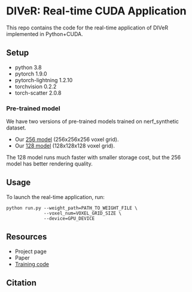 # DIVeR: Real-time CUDA Application
This repo contains the code for the real-time application of DIVeR implemented in Python+CUDA.

## Setup

- python 3.8
- pytorch 1.9.0
- pytorch-lightning 1.2.10
- torchvision 0.2.2
- torch-scatter 2.0.8

### Pre-trained model

We have two versions of pre-trained models trained on nerf_synthetic dataset. 

- Our [256 model](https://drive.google.com/file/d/1dEpMamHreZVtKV9BZA9uGFUJKQbBdJFq/view?usp=sharing) (256x256x256 voxel grid).
- Our [128 model](https://drive.google.com/file/d/11p0XdSNQrp_9HDbvQZaS7s9LZDi_v3QH/view?usp=sharing) (128x128x128 voxel grid).

The 128 model runs much faster with smaller storage cost, but the 256 model has better rendering quality.

## Usage

To launch the real-time application, run:

```shell
python run.py --weight_path=PATH_TO_WEIGHT_FILE \
			  --voxel_num=VOXEL_GRID_SIZE \
			  --device=GPU_DEVICE
```

 ## Resources

- Project page
- Paper
- [Training code](https://github.com/lwwu2/diver)

## Citation


